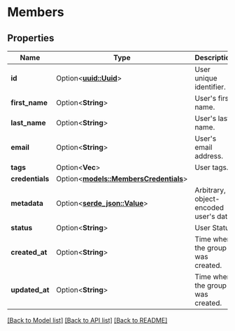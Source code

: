 # Members

## Properties

Name | Type | Description | Notes
------------ | ------------- | ------------- | -------------
**id** | Option<[**uuid::Uuid**](uuid::Uuid.md)> | User unique identifier. | [optional]
**first_name** | Option<**String**> | User's first name. | [optional]
**last_name** | Option<**String**> | User's last name. | [optional]
**email** | Option<**String**> | User's email address. | [optional]
**tags** | Option<**Vec<String>**> | User tags. | [optional]
**credentials** | Option<[**models::MembersCredentials**](Members_credentials.md)> |  | [optional]
**metadata** | Option<[**serde_json::Value**](.md)> | Arbitrary, object-encoded user's data. | [optional]
**status** | Option<**String**> | User Status | [optional]
**created_at** | Option<**String**> | Time when the group was created. | [optional]
**updated_at** | Option<**String**> | Time when the group was created. | [optional]

[[Back to Model list]](../README.md#documentation-for-models) [[Back to API list]](../README.md#documentation-for-api-endpoints) [[Back to README]](../README.md)


